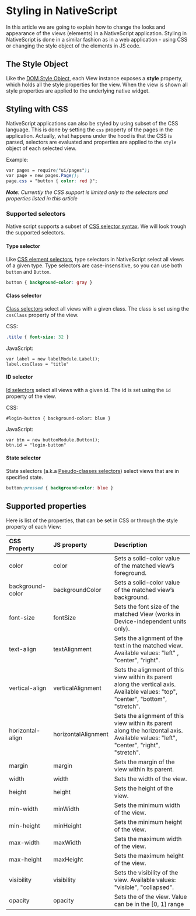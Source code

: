 # Styling in NativeScript
In this article we are going to explain how to change the looks and appearance of the views (elements) in a NativeScript application. Styling in NativeScript is done in a similar fashion as in a web application - using CSS or changing the style object of the elements in JS code.

## The Style Object
Like the [DOM Style Object](http://www.w3schools.com/jsref/dom_obj_style.asp), each View instance exposes a **style** property, which holds all the style properties for the view. When the view is shown all style properties are applied to the underlying native widget.

## Styling with CSS
NativeScript applications can also be styled by using subset of the CSS language. This is done by setting the `css` property of the pages in the application. Actually, what happens under the hood is that the CSS is parsed, selectors are evaluated and properties are applied to the `style` object of each selected view.

Example:
```CSS
var pages = require("ui/pages");
var page = new pages.Page();
page.css = "button { color: red }"; 
```

*__Note__: Currently the CSS support is limited only to the selectors and properties listed in this article*

### Supported selectors
Native script supports a subset of [CSS selector syntax](http://www.w3schools.com/cssref/css_selectors.asp). We will look trough the supported selectors.

#### Type selector
Like [CSS element selectors](http://www.w3schools.com/cssref/sel_element.asp), type selectors in NativeScript select all views of a given type.
Type selectors are case-insensitive, so you can use both `button` and `Button`.

```CSS
button { background-color: gray }
```

#### Class selector
[Class selectors](http://www.w3schools.com/cssref/sel_class.asp) select all views with a given class. 
The class is set using the `cssClass` property of the view.

CSS:
```CSS
.title { font-size: 32 }
```
JavaScript:
```JS
var label = new labelModule.Label();
label.cssClass = "title"
```

#### ID selector
[Id selectors](http://www.w3schools.com/cssref/sel_id.asp) select all views with a given id. 
The id is set using the `id` property of the view.

CSS:
```
#login-button { background-color: blue }
```
JavaScript:
```JS
var btn = new buttonModule.Button();
btn.id = "login-button"
```

#### State selector
State selectors (a.k.a [Pseudo-classes selectors](https://developer.mozilla.org/en-US/docs/Web/CSS/Pseudo-classes)) select views that are in specified state.
```CSS
button:pressed { background-color: blue }
```

## Supported properties
Here is list of the properties, that can be set in CSS or through the style property of each View:

| CSS Property    | JS property        | Description |
|:----------------|:-------------------|:----------------|
| color           | color              | Sets a solid-color value of the matched view’s foreground. |
| background-color | backgroundColor    | Sets a solid-color value of the matched view’s background. |
| font-size       | fontSize           | Sets the font size of the matched View (works in Device-independent units only). |
| text-align      | textAlignment      | Sets the alignment of the text in the matched view. Available values: "left" , "center", "right". |
| vertical-align  | verticalAlignment  | Sets the alignment of this view within its parent along the vertical axis. Available values: "top", "center", "bottom", "stretch". |
| horizontal-align | horizontalAlignment| Sets the alignment of this view within its parent along the horizontal axis. Available values: "left", "center", "right", "stretch". |
| margin          | margin             | Sets the margin of the view within its parent. |
| width           | width              | Sets the width of the view. |
| height          | height             | Sets the height of the view. |
| min-width       | minWidth           | Sets the minimum width of the view. |
| min-height      | minHeight          | Sets the minimum height of the view. |
| max-width       | maxWidth           | Sets the maximum width of the view. |
| max-height      | maxHeight          | Sets the maximum height of the view. |
| visibility      | visibility         | Sets the visibility of the view. Available values: "visible", "collapsed". |
| opacity         | opacity            | Sets the of the view. Value can be in the [0, 1] range |
